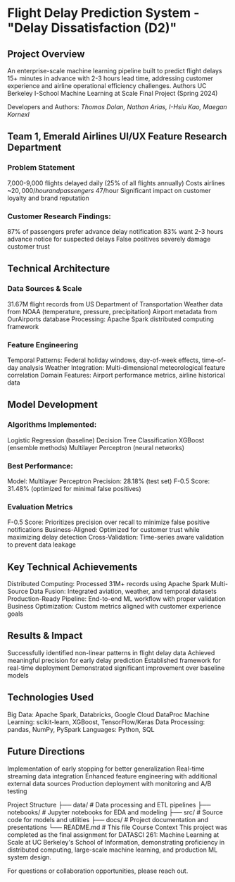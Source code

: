 # Flight Delay Prediction System - "Delay Dissatisfaction (D2)" 
## Project Overview
An enterprise-scale machine learning pipeline built to predict flight delays 15+ minutes in advance with 2-3 hours lead time, addressing customer experience and airline operational efficiency challenges.
Authors
UC Berkeley I-School Machine Learning at Scale Final Project (Spring 2024)


Developers and Authors: _Thomas Dolan, Nathan Arias, I-Hsiu Kao, Maegan Kornexl_


## Team 1, Emerald Airlines UI/UX Feature Research Department
### Problem Statement

7,000-9,000 flights delayed daily (25% of all flights annually)
Costs airlines ~$20,000/hour and passengers ~$47/hour
Significant impact on customer loyalty and brand reputation

### Customer Research Findings:

87% of passengers prefer advance delay notification
83% want 2-3 hours advance notice for suspected delays
False positives severely damage customer trust

## Technical Architecture
### Data Sources & Scale

31.67M flight records from US Department of Transportation
Weather data from NOAA (temperature, pressure, precipitation)
Airport metadata from OurAirports database
Processing: Apache Spark distributed computing framework

### Feature Engineering

Temporal Patterns: Federal holiday windows, day-of-week effects, time-of-day analysis
Weather Integration: Multi-dimensional meteorological feature correlation
Domain Features: Airport performance metrics, airline historical data

## Model Development
### Algorithms Implemented:

Logistic Regression (baseline)
Decision Tree Classification
XGBoost (ensemble methods)
Multilayer Perceptron (neural networks)

### Best Performance:

Model: Multilayer Perceptron
Precision: 28.18% (test set)
F-0.5 Score: 31.48% (optimized for minimal false positives)

### Evaluation Metrics

F-0.5 Score: Prioritizes precision over recall to minimize false positive notifications
Business-Aligned: Optimized for customer trust while maximizing delay detection
Cross-Validation: Time-series aware validation to prevent data leakage

## Key Technical Achievements

Distributed Computing: Processed 31M+ records using Apache Spark
Multi-Source Data Fusion: Integrated aviation, weather, and temporal datasets
Production-Ready Pipeline: End-to-end ML workflow with proper validation
Business Optimization: Custom metrics aligned with customer experience goals

## Results & Impact

Successfully identified non-linear patterns in flight delay data
Achieved meaningful precision for early delay prediction
Established framework for real-time deployment
Demonstrated significant improvement over baseline models

## Technologies Used

Big Data: Apache Spark, Databricks, Google Cloud DataProc
Machine Learning: scikit-learn, XGBoost, TensorFlow/Keras
Data Processing: pandas, NumPy, PySpark
Languages: Python, SQL

## Future Directions

Implementation of early stopping for better generalization
Real-time streaming data integration
Enhanced feature engineering with additional external data sources
Production deployment with monitoring and A/B testing

Project Structure
├── data/                   # Data processing and ETL pipelines
├── notebooks/             # Jupyter notebooks for EDA and modeling
├── src/                   # Source code for models and utilities
├── docs/                  # Project documentation and presentations
└── README.md             # This file
Course Context
This project was completed as the final assignment for DATASCI 261: Machine Learning at Scale at UC Berkeley's School of Information, demonstrating proficiency in distributed computing, large-scale machine learning, and production ML system design.

For questions or collaboration opportunities, please reach out.
